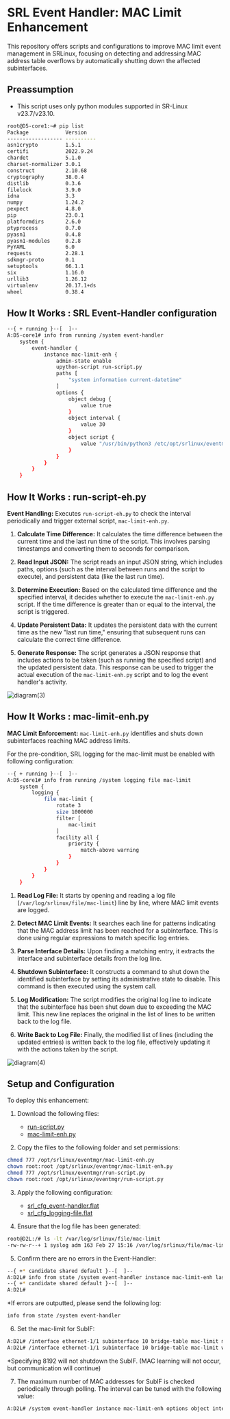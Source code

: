 # SRL Event Handler: MAC Limit Enhancement

This repository offers scripts and configurations to improve MAC limit event management in SRLinux, focusing on detecting and addressing MAC address table overflows by automatically shutting down the affected subinterfaces.
## Preassumption
- This script uses only python modules supported in SR-Linux v23.7/v23.10.
~~~bash
root@D5-core1:~# pip list
Package            Version
------------------ ----------
asn1crypto         1.5.1
certifi            2022.9.24
chardet            5.1.0
charset-normalizer 3.0.1
construct          2.10.68
cryptography       38.0.4
distlib            0.3.6
filelock           3.9.0
idna               3.3
numpy              1.24.2
pexpect            4.8.0
pip                23.0.1
platformdirs       2.6.0
ptyprocess         0.7.0
pyasn1             0.4.8
pyasn1-modules     0.2.8
PyYAML             6.0
requests           2.28.1
sdkmgr-proto       0.1
setuptools         66.1.1
six                1.16.0
urllib3            1.26.12
virtualenv         20.17.1+ds
wheel              0.38.4
~~~

## How It Works : SRL Event-Handler configuration

~~~bash
--{ + running }--[  ]--
A:D5-core1# info from running /system event-handler
    system {
        event-handler {
            instance mac-limit-enh {
                admin-state enable
                upython-script run-script.py
                paths [
                    "system information current-datetime"
                ]
                options {
                    object debug {
                        value true
                    }
                    object interval {
                        value 30
                    }
                    object script {
                        value "/usr/bin/python3 /etc/opt/srlinux/eventmgr/mac-limit-enh.py"
                    }
                }
            }
        }
    }
~~~

## How It Works : run-script-eh.py
**Event Handling:** Executes `run-script-eh.py` to check the interval periodically and trigger external script, `mac-limit-enh.py`.

1. **Calculate Time Difference:** It calculates the time difference between the current time and the last run time of the script. This involves parsing timestamps and converting them to seconds for comparison.

2. **Read Input JSON:** The script reads an input JSON string, which includes paths, options (such as the interval between runs and the script to execute), and persistent data (like the last run time).

3. **Determine Execution:** Based on the calculated time difference and the specified interval, it decides whether to execute the `mac-limit-enh.py` script. If the time difference is greater than or equal to the interval, the script is triggered.

4. **Update Persistent Data:** It updates the persistent data with the current time as the new "last run time," ensuring that subsequent runs can calculate the correct time difference.

5. **Generate Response:** The script generates a JSON response that includes actions to be taken (such as running the specified script) and the updated persistent data. This response can be used to trigger the actual execution of the `mac-limit-enh.py` script and to log the event handler's activity.

![diagram(3)](https://github.com/saogawa/srl-event-handler/assets/35554139/aa5f532a-aee5-4f86-a5af-b10a45be58ac)


## How It Works : mac-limit-enh.py
**MAC Limit Enforcement:** `mac-limit-enh.py` identifies and shuts down subinterfaces reaching MAC address limits.

For the pre-condition, SRL logging for the mac-limit must be enabled with following configuration:

~~~bash
--{ + running }--[  ]--
A:D5-core1# info from running /system logging file mac-limit
    system {
        logging {
            file mac-limit {
                rotate 3
                size 1000000
                filter [
                    mac-limit
                ]
                facility all {
                    priority {
                        match-above warning
                    }
                }
            }
        }
    }
~~~


1. **Read Log File:** It starts by opening and reading a log file (`/var/log/srlinux/file/mac-limit`) line by line, where MAC limit events are logged.

2. **Detect MAC Limit Events:** It searches each line for patterns indicating that the MAC address limit has been reached for a subinterface. This is done using regular expressions to match specific log entries.

3. **Parse Interface Details:** Upon finding a matching entry, it extracts the interface and subinterface details from the log line.

4. **Shutdown Subinterface:** It constructs a command to shut down the identified subinterface by setting its administrative state to disable. This command is then executed using the system call.

5. **Log Modification:** The script modifies the original log line to indicate that the subinterface has been shut down due to exceeding the MAC limit. This new line replaces the original in the list of lines to be written back to the log file.

6. **Write Back to Log File:** Finally, the modified list of lines (including the updated entries) is written back to the log file, effectively updating it with the actions taken by the script.

![diagram(4)](https://github.com/saogawa/srl-event-handler/assets/35554139/66a7502a-f6ce-4055-9d8d-1de3881045bd)



## Setup and Configuration

To deploy this enhancement:

1. Download the following files:
   - [run-script.py](https://github.com/saogawa/srl-event-handler/blob/main/mac-limit-enh/run-script.py)
   - [mac-limit-enh.py](https://github.com/saogawa/srl-event-handler/blob/main/mac-limit-enh/mac-limit-enh.py)

2. Copy the files to the following folder and set permissions:

```bash
chmod 777 /opt/srlinux/eventmgr/mac-limit-enh.py
chown root:root /opt/srlinux/eventmgr/mac-limit-enh.py
chmod 777 /opt/srlinux/eventmgr/run-script.py
chown root:root /opt/srlinux/eventmgr/run-script.py
```

3. Apply the following configuration:

   - [srl_cfg_event-handler.flat](https://github.com/saogawa/srl-event-handler/blob/main/mac-limit-enh/srl_cfg_event-handler.flat)
   - [srl_cfg_logging-file.flat](https://github.com/saogawa/srl-event-handler/blob/main/mac-limit-enh/srl_cfg_logging-file.flat)

4. Ensure that the log file has been generated:

```bash
root@D2L:/# ls -lt /var/log/srlinux/file/mac-limit
-rw-rw-r--+ 1 syslog adm 163 Feb 27 15:16 /var/log/srlinux/file/mac-limit
```

5. Confirm there are no errors in the Event-Handler:

```bash
--{ +* candidate shared default }--[  ]--
A:D2L# info from state /system event-handler instance mac-limit-enh last-errored-execution
--{ +* candidate shared default }--[  ]--
A:D2L#
```

*If errors are outputted, please send the following log:
```bash
info from state /system event-handler
```

6. Set the mac-limit for SubIF:

```bash
A:D2L# /interface ethernet-1/1 subinterface 10 bridge-table mac-limit maximum-entries <1-8192>
A:D2L# /interface ethernet-1/1 subinterface 10 bridge-table mac-limit warning-threshold-pct 100 maximum-entries
```

*Specifying 8192 will not shutdown the SubIF. (MAC learning will not occur, but communication will continue)

7. The maximum number of MAC addresses for SubIF is checked periodically through polling. The interval can be tuned with the following value:

```bash
A:D2L# /system event-handler instance mac-limit-enh options object interval value 60
```
